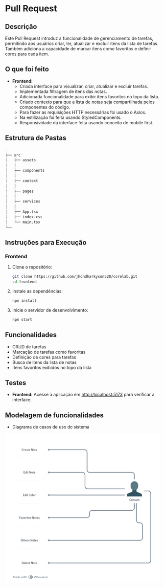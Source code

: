# Pull Request

## Descrição

Este Pull Request introduz a funcionalidade de gerenciamento de tarefas, permitindo aos usuários criar, ler, atualizar e excluir itens da lista de tarefas. Também adiciona a capacidade de marcar itens como favoritos e definir cores para cada item.

## O que foi feito

- **Frontend**:
  - Criada interface para visualizar, criar, atualizar e excluir tarefas.
  - Implementada filtragem de itens das notas.
  - Adicionada funcionalidade para exibir itens favoritos no topo da lista.
  - Criado contexto para que a lista de notas seja compartilhada pelos componentes do código.
  - Para fazer as requisições HTTP necessárias foi usado o Axios.
  - Na estilização foi feita usando StyledComponents.
  - Responsividade da interface feita usando conceito de mobile first.

## Estrutura de Pastas

```bash
.
├── src
│   ├── assets
│   │   
│   ├── components
│   │   
│   ├── context
│   │  
│   ├── pages
│   │   
│   ├── services
│   │   
│   ├── App.tsx
│   ├── index.css
│   └── main.tsx
└── 
```

## Instruções para Execução

### Frontend

1. Clone o repositório:
    ```bash
    git clone https://github.com/jhondharkyson520/corelab.git
    cd frontend
    ```

2. Instale as dependências:
    ```bash
    npm install
    ```

3. Inicie o servidor de desenvolvimento:
    ```bash
    npm start
    ```

## Funcionalidades

- CRUD de tarefas
- Marcação de tarefas como favoritas
- Definição de cores para tarefas
- Busca de itens da lista de notas
- Itens favoritos exibidos no topo da lista

## Testes
- **Frontend**: Acesse a aplicação em [http://localhost:5173](http://localhost:5173) para verificar a interface.

## Modelagem de funcionalidades
- Diagrama de casos de uso do sistema

![Diagrama de casos de uso](./src/assets/casesDiagram/image.png)